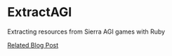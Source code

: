 # ExtractAGI
Extracting resources from Sierra AGI games with Ruby

[Related Blog Post](https://jacopretorius.net/2025/04/reverse-engineering-sierra-adventure-game-interpreter.html)
